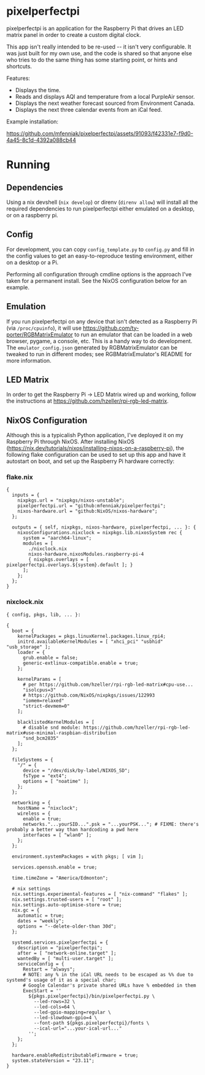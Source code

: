 # pixelperfectpi

pixelperfectpi is an application for the Raspberry Pi that drives an LED matrix panel in order to create a custom digital clock.

This app isn't really intended to be re-used -- it isn't very configurable.  It was just built for my own use, and the code is shared so that anyone else who tries to do the same thing has some starting point, or hints and shortcuts.

Features:
- Displays the time.
- Reads and displays AQI and temperature from a local PurpleAir sensor.
- Displays the next weather forecast sourced from Environment Canada.
- Displays the next three calendar events from an iCal feed.

Example installation:

https://github.com/mfenniak/pixelperfectpi/assets/91093/f42331e7-f9d0-4a45-8c1d-4392a088cb44

# Running

## Dependencies

Using a nix devshell (`nix develop`) or direnv (`direnv allow`) will install all the required dependencies to run pixelperfectpi either emulated on a desktop, or on a raspberry pi.

## Config

For development, you can copy `config_template.py` to `config.py` and fill in the config values to get an easy-to-reproduce testing environment, either on a desktop or a Pi.

Performing all configuration through cmdline options is the approach I've taken for a permanent install.  See the NixOS configuration below for an example.

## Emulation

If you run pixelperfectpi on any device that isn't detected as a Raspberry Pi (via `/proc/cpuinfo`), it will use https://github.com/ty-porter/RGBMatrixEmulator to run an emulator that can be loaded in a web browser, pygame, a console, etc.  This is a handy way to do development.  The `emulator_config.json` generated by RGBMatrixEmulator can be tweaked to run in different modes; see RGBMatrixEmulator's README for more information.

## LED Matrix

In order to get the Raspberry Pi -> LED Matrix wired up and working, follow the instructions at https://github.com/hzeller/rpi-rgb-led-matrix.

## NixOS Configuration

Although this is a typicalish Python application, I've deployed it on my Raspberry Pi through NixOS.  After installing NixOS (https://nix.dev/tutorials/nixos/installing-nixos-on-a-raspberry-pi), the following flake configuration can be used to set up this app and have it autostart on boot, and set up the Raspberry Pi hardware correctly:

### flake.nix
```
{
  inputs = {
    nixpkgs.url = "nixpkgs/nixos-unstable";
    pixelperfectpi.url = "github:mfenniak/pixelperfectpi";
    nixos-hardware.url = "github:NixOS/nixos-hardware";
  };

  outputs = { self, nixpkgs, nixos-hardware, pixelperfectpi, ... }: {
    nixosConfigurations.nixclock = nixpkgs.lib.nixosSystem rec {
      system = "aarch64-linux";
      modules = [
        ./nixclock.nix
        nixos-hardware.nixosModules.raspberry-pi-4
        { nixpkgs.overlays = [ pixelperfectpi.overlays.${system}.default ]; }
      ];
    };
  };
}
```

### nixclock.nix

```
{ config, pkgs, lib, ... }:

{
  boot = {
    kernelPackages = pkgs.linuxKernel.packages.linux_rpi4;
    initrd.availableKernelModules = [ "xhci_pci" "usbhid" "usb_storage" ];
    loader = {
      grub.enable = false;
      generic-extlinux-compatible.enable = true;
    };

    kernelParams = [
      # per https://github.com/hzeller/rpi-rgb-led-matrix#cpu-use...
      "isolcpus=3"
      # https://github.com/NixOS/nixpkgs/issues/122993
      "iomem=relaxed"
      "strict-devmem=0"
    ];

    blacklistedKernelModules = [
      # disable snd module: https://github.com/hzeller/rpi-rgb-led-matrix#use-minimal-raspbian-distribution
      "snd_bcm2835"
    ];
  };

  fileSystems = {
    "/" = {
      device = "/dev/disk/by-label/NIXOS_SD";
      fsType = "ext4";
      options = [ "noatime" ];
    };
  };

  networking = {
    hostName = "nixclock";
    wireless = {
      enable = true;
      networks."...yourSID...".psk = "...yourPSK..."; # FIXME: there's probably a better way than hardcoding a pwd here
      interfaces = [ "wlan0" ];
    };
  };

  environment.systemPackages = with pkgs; [ vim ];

  services.openssh.enable = true;

  time.timeZone = "America/Edmonton";

  # nix settings
  nix.settings.experimental-features = [ "nix-command" "flakes" ];
  nix.settings.trusted-users = [ "root" ];
  nix.settings.auto-optimise-store = true;
  nix.gc = {
    automatic = true;
    dates = "weekly";
    options = "--delete-older-than 30d";
  };

  systemd.services.pixelperfectpi = {
    description = "pixelperfectpi";
    after = [ "network-online.target" ];
    wantedBy = [ "multi-user.target" ];
    serviceConfig = {
      Restart = "always";
      # NOTE: any % in the iCal URL needs to be escaped as %% due to systemd's usage of it as a special char;
      # Google Calendar's private shared URLs have % embedded in them
      ExecStart = ''
        ${pkgs.pixelperfectpi}/bin/pixelperfectpi.py \
          --led-rows=32 \
          --led-cols=64 \
          --led-gpio-mapping=regular \
          --led-slowdown-gpio=4 \
          --font-path ${pkgs.pixelperfectpi}/fonts \
          --ical-url="...your-ical-url..."
        '';
    };
  };

  hardware.enableRedistributableFirmware = true;
  system.stateVersion = "23.11";
}
```
